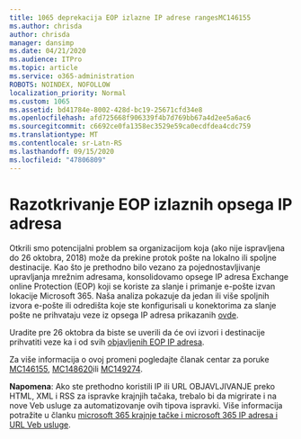 ```yaml
---
title: 1065 deprekacija EOP izlazne IP adrese rangesMC146155
ms.author: chrisda
author: chrisda
manager: dansimp
ms.date: 04/21/2020
ms.audience: ITPro
ms.topic: article
ms.service: o365-administration
ROBOTS: NOINDEX, NOFOLLOW
localization_priority: Normal
ms.custom: 1065
ms.assetid: bd41784e-8002-428d-bc19-25671cfd34e8
ms.openlocfilehash: afd725668f906339f4b7d769bb67a4d2ee5a6ac6
ms.sourcegitcommit: c6692ce0fa1358ec3529e59ca0ecdfdea4cdc759
ms.translationtype: MT
ms.contentlocale: sr-Latn-RS
ms.lasthandoff: 09/15/2020
ms.locfileid: "47806809"
---
```

# <a name="deprecation-of-eop-outbound-ip-address-ranges"></a>Razotkrivanje EOP izlaznih opsega IP adresa

Otkrili smo potencijalni problem sa organizacijom koja (ako nije ispravljena do 26 oktobra, 2018) može da prekine protok pošte na lokalno ili spoljne destinacije. Kao što je prethodno bilo vezano za pojednostavljivanje upravljanja mrežnim adresama, konsolidovamo opsege IP adresa Exchange online Protection (EOP) koji se koriste za slanje i primanje e-pošte izvan lokacije Microsoft 365. Naša analiza pokazuje da jedan ili više spoljnih izvora e-pošte ili odredišta koje ste konfigurisali u konektorima za slanje pošte ne prihvataju veze iz opsega IP adresa prikazanih [ovde](https://docs.microsoft.com/office365/SecurityCompliance/eop/exchange-online-protection-ip-addresses).

Uradite pre 26 oktobra da biste se uverili da će ovi izvori i destinacije prihvatiti veze ka i od svih [objavljenih EOP IP adresa](https://docs.microsoft.com/office365/SecurityCompliance/eop/exchange-online-protection-ip-addresses).

Za više informacija o ovoj promeni pogledajte članak centar za poruke [MC146155](https://portal.office.com/AdminPortal/home?switchtomodern=true#/MessageCenter?id=MC146155), [MC148620](https://portal.office.com/AdminPortal/home?switchtomodern=true#/MessageCenter?id=MC148620)ili [MC149274](https://portal.office.com/AdminPortal/home?switchtomodern=true#/MessageCenter?id=MC149274).

**Napomena**: Ako ste prethodno koristili IP ili URL OBJAVLJIVANJE preko HTML, XML i RSS za ispravke krajnjih tačaka, trebalo bi da migrirate i na nove Veb usluge za automatizovanje ovih tipova ispravki. Više informacija potražite u članku [microsoft 365 krajnje tačke i microsoft 365 IP adresa i URL Veb usluge](https://techcommunity.microsoft.com/t5/Office-365-Blog/Announcing-Office-365-endpoint-categories-and-Office-365-IP/ba-p/177638).

